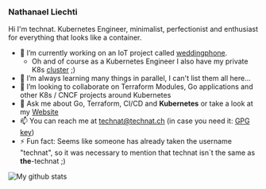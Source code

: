 ### Nathanael Liechti

Hi I'm technat. Kubernetes Engineer, minimalist, perfectionist and enthusiast for everything that looks like a container.

- 🔭 I’m currently working on an IoT project called [weddingphone](https://github.com/the-technat/weddingphone).
  - Oh and of course as a Kubernetes Engineer I also have my private K8s [cluster](https://github.com/alleaffengaffen/banana) ;)
- 🌱 I’m always learning many things in parallel, I can't list them all here...
- 💞️ I’m looking to collaborate on Terraform Modules, Go applications and other K8s / CNCF projects around Kubernetes
- 💬 Ask me about Go, Terraform, CI/CD and **Kubernetes** or take a look at my [Website](https://technat.ch)
- 📫 You can reach me at technat@technat.ch (in case you need it: [GPG key](https://keys.openpgp.org/vks/v1/by-fingerprint/DC199950E4517F14CBB68A8D22391B207DAD6969))
- ⚡ Fun fact: Seems like someone has already taken the username "technat", so it was necessary to mention that technat isn´t the same as **the**-technat ;)

![My github stats](https://github-readme-stats.vercel.app/api?username=the-technat&show_icons=true)

